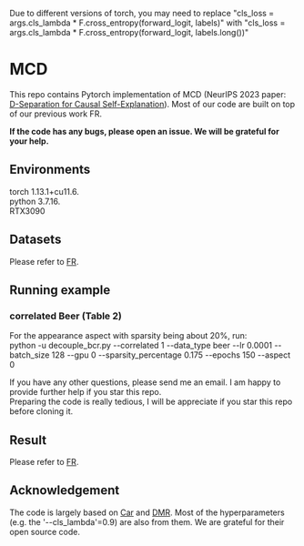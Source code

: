 




Due to different versions of torch, you may need to replace "cls_loss = args.cls_lambda * F.cross_entropy(forward_logit, labels)" with "cls_loss = args.cls_lambda * F.cross_entropy(forward_logit, labels.long())"



# MCD
This repo contains Pytorch implementation of MCD (NeurIPS 2023 paper: [D-Separation for Causal Self-Explanation](https://arxiv.org/abs/2309.13391)).  Most of our code are built on top of our previous work FR.

**If the code has any bugs, please open an issue. We will be grateful for your help.**



## Environments
torch 1.13.1+cu11.6.  
python 3.7.16.   
RTX3090  
## Datasets
Please refer to [FR](https://github.com/jugechengzi/FR).  

## Running example
### correlated Beer (Table 2)   

For the appearance aspect with sparsity being about 20%, run:   
python -u decouple_bcr.py --correlated 1 --data_type beer --lr 0.0001 --batch_size 128 --gpu 0 --sparsity_percentage 0.175 --epochs 150 --aspect 0

If you have any other questions, please send me an email. I am happy to provide further help if you star this repo.  
Preparing the code is really tedious, I will be appreciate if you star this repo before cloning it.



## Result
Please refer to [FR](https://github.com/jugechengzi/FR).  





## Acknowledgement

The code is largely based on [Car](https://github.com/code-terminator/classwise_rationale) and [DMR](https://github.com/kochsnow/distribution-matching-rationality). Most of the hyperparameters (e.g. the '--cls_lambda'=0.9) are also from them. We are grateful for their open source code.
